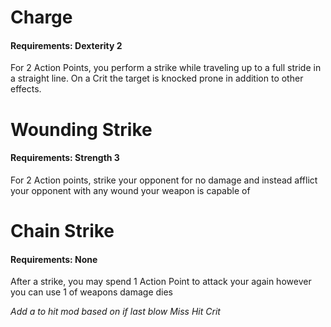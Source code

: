 # Charge
#### Requirements: Dexterity 2

For 2 Action Points, you perform a strike while traveling up to a full stride in a straight line. On a Crit the target is knocked prone in addition to other effects.

# Wounding Strike
#### Requirements: Strength 3

For 2 Action points, strike your opponent for no damage and instead afflict your opponent with any wound your weapon is capable of

# Chain Strike
#### Requirements: None

After a strike, you may spend 1 Action Point to attack your again however you can use 1 of weapons damage dies

*Add a to hit mod based on if last blow*
*Miss*
*Hit*
*Crit*
